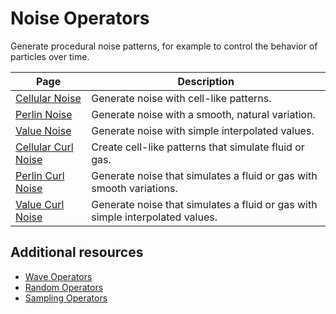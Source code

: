 # Noise Operators

Generate procedural noise patterns, for example to control the behavior of particles over time.

| **Page** | **Description** |
| --- | --- |
| [Cellular Noise](Operator-CellularNoise.md) | Generate noise with cell-like patterns. |
| [Perlin Noise](Operator-PerlinNoise.md) | Generate noise with a smooth, natural variation. |
| [Value Noise](Operator-ValueNoise.md) | Generate noise with simple interpolated values. |
| [Cellular Curl Noise](Operator-CellularCurlNoise.md) | Create cell-like patterns that simulate fluid or gas. |
| [Perlin Curl Noise](Operator-PerlinCurlNoise.md) | Generate noise that simulates a fluid or gas with smooth variations. |
| [Value Curl Noise](Operator-ValueCurlNoise.md) | Generate noise that simulates a fluid or gas with simple interpolated values. |

## Additional resources

- [Wave Operators](Wave.md)
- [Random Operators](Random.md)
- [Sampling Operators](Sampling.md)
